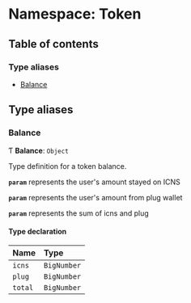 # Namespace: Token

## Table of contents

### Type aliases

- [Balance](Token.md#balance)

## Type aliases

### Balance

Ƭ **Balance**: `Object`

Type definition for a token balance.

**`param`** represents the user's amount stayed on ICNS

**`param`** represents the user's amount from plug wallet

**`param`** represents the sum of icns and plug

#### Type declaration

| Name | Type |
| :------ | :------ |
| `icns` | `BigNumber` |
| `plug` | `BigNumber` |
| `total` | `BigNumber` |
